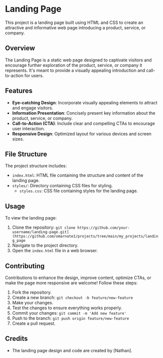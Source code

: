 # Landing Page

This project is a landing page built using HTML and CSS to create an attractive and informative web page introducing a product, service, or company.

## Overview

The Landing Page is a static web page designed to captivate visitors and encourage further exploration of the product, service, or company it represents. It's meant to provide a visually appealing introduction and call-to-action for users.

## Features

- **Eye-catching Design**: Incorporate visually appealing elements to attract and engage visitors.
- **Information Presentation**: Concisely present key information about the product, service, or company.
- **Call-to-Action (CTA)**: Include clear and compelling CTAs to encourage user interaction.
- **Responsive Design**: Optimized layout for various devices and screen sizes.

## File Structure

The project structure includes:

- `index.html`: HTML file containing the structure and content of the landing page.
- `styles/`: Directory containing CSS files for styling.
  - `styles.css`: CSS file containing styles for the landing page.

## Usage

To view the landing page:

1. Clone the repository: `git clone https://github.com/your-username/landing-page.git](https://github.com/omarnate1/projects/tree/main/my_projects/landing_page`
2. Navigate to the project directory.
3. Open the `index.html` file in a web browser.

## Contributing

Contributions to enhance the design, improve content, optimize CTAs, or make the page more responsive are welcome! Follow these steps:

1. Fork the repository.
2. Create a new branch: `git checkout -b feature/new-feature`
3. Make your changes.
4. Test the changes to ensure everything works properly.
5. Commit your changes: `git commit -m 'Add new feature'`
6. Push to the branch: `git push origin feature/new-feature`
7. Create a pull request.

## Credits

- The landing page design and code are created by [Nathan].

